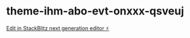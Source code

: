 # theme-ihm-abo-evt-onxxx-qsveuj

[Edit in StackBlitz next generation editor ⚡️](https://stackblitz.com/~/github.com/l3miage-monachov/theme-ihm-abo-evt-onxxx-qsveuj)